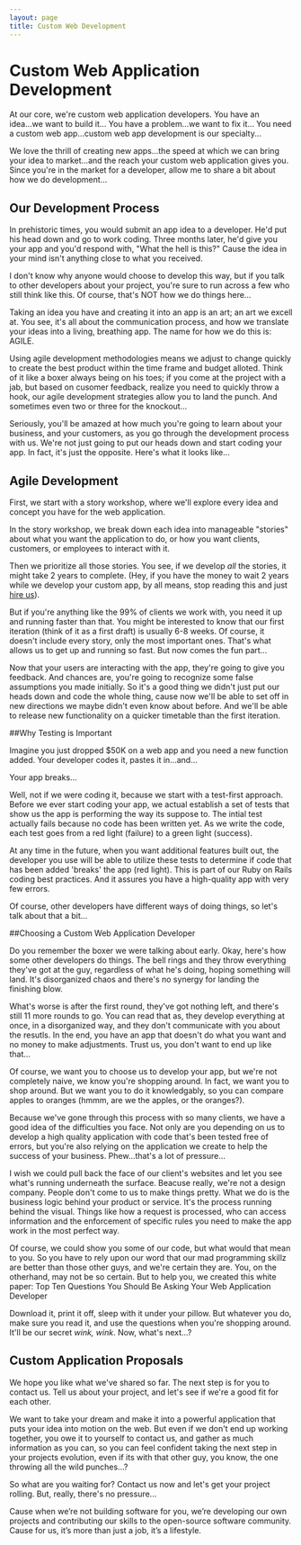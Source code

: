 ```yaml
---
layout: page
title: Custom Web Development
---
```


# Custom Web Application Development

At our core, we're custom web application developers. 
You have an idea...we want to build it...
You have a problem...we want to fix it...
You need a custom web app...custom web app development is our specialty... 

We love the thrill of creating new apps...the speed at which we can bring your idea to market...and the reach your custom web application gives you. Since you're in the market for a developer, allow me to share a bit about how we do development...

## Our Development Process

In prehistoric times, you would submit an app idea to a developer. He'd put his head down and go to work coding. Three months later, he'd give you your app and you'd respond with, "What the hell is this?" Cause the idea in your mind isn't anything close to what you received. 

I don't know why anyone would choose to develop this way, but if you talk to other developers about your project, you're sure to run across a few who still think like this. Of course, that's NOT how we do things here...

Taking an idea you have and creating it into an app is an art; an art we excell at. You see, it's all about the communication process, and how we translate your ideas into a living, breathing app. The name for how we do this is: AGILE.

Using agile development methodologies means we adjust to change quickly to create the best product within the time frame and budget alloted. Think of it like a boxer always being on his toes; if you come at the project with a jab, but based on cusomer feedback, realize you need to quickly throw a hook, our agile development strategies allow you to land the punch. And sometimes even two or three for the knockout...

Seriously, you'll be amazed at how much you're going to learn about your business, and your customers, as you go through the development process with us. We're not just going to put our heads down and start coding your app. In fact, it's just the opposite. Here's what it looks like...

## Agile Development

First, we start with a story workshop, where we'll explore every idea and concept you have for the web application. 

In the story workshop, we break down each idea into manageable "stories" about what you want the application to do, or how you want clients, customers, or employees to interact with it.

Then we prioritize all those stories. You see, if we develop <i>all</i> the stories, it might take 2 years to complete. (Hey, if you have the money to wait 2 years while we develop your custom app, by all means, stop reading this and just <a href="/contact/">hire us</a>).

But if you're anything like the 99% of clients we work with, you need it up and running faster than that. You might be interested to know that our first iteration (think of it as a first draft) is usually 6-8 weeks. Of course, it doesn't include every story, only the most important ones. That's what allows us to get up and running so fast. But now comes the fun part...

Now that your users are interacting with the app, they're going to give you feedback. And chances are, you're going to recognize some false assumptions you made initially. So it's a good thing we didn't just put our heads down and code the whole thing, cause now we'll be able to set off in new directions we maybe didn't even know about before. And we'll be able to release new functionality on a quicker timetable than the first iteration.  


##Why Testing is Important

Imagine you just dropped $50K on a web app and you need a new function added. Your developer codes it, pastes it in...and... 

Your app breaks...

Well, not if we were coding it, because we start with a test-first approach. Before we ever start coding your app, we actual establish a set of tests that show us the app is performing the way its suppose to. The intial test actually fails because no code has been written yet. As we write the code, each test goes from a red light (failure) to a green light (success).  

At any time in the future, when you want additional features built out, the developer you use will be able to utilize these tests to determine if code that has been added 'breaks' the app (red light). This is part of our Ruby on Rails coding best practices. And it assures you have a high-quality app with very few errors.

Of course, other developers have different ways of doing things, so let's talk about that a bit...
 

##Choosing a Custom Web Application Developer

Do you remember the boxer we were talking about early. Okay, here's how some other developers do things. The bell rings and they throw everything they've got at the guy, regardless of what he's doing, hoping something will land. It's disorganized chaos and there's no synergy for landing the finishing blow. 

What's worse is after the first round, they've got nothing left, and there's still 11 more rounds to go. You can read that as, they develop everything at once, in a disorganized way, and they don't communicate with you about the resutls. In the end, you have an app that doesn't do what you want and no money to make adjustments. Trust us, you don't want to end up like that...

Of course, we want you to choose us to develop your app, but we're not completely naive, we know you're shopping around. In fact, we want you to shop around. But we want you to do it knowledgably, so you can compare apples to oranges (hmmm, are we the apples, or the oranges?).

Because we've gone through this process with so many clients, we have a good idea of the difficulties you face. Not only are you depending on us to develop a high quality application with code that's been tested free of errors, but you're also relying on the application we create to help the success of your business.  Phew...that's a lot of pressure...

I wish we could pull back the face of our client's websites and let you see what's running underneath the surface. Beacuse really, we're not a design company. People don't come to us to make things pretty. What we do is the business logic behind your product or service. It's the process running behind the visual. Things like how a request is processed, who can access information and the enforcement of specific rules you need to make the app work in the most perfect way.

Of course, we could show you some of our code, but what would that mean to you. So you have to rely upon our word that our mad programming skillz are better than those other guys, and we're certain they are. You, on the otherhand, may not be so certain. But to help you, we created this white paper: Top Ten Questions You Should Be Asking Your Web Application Developer

Download it, print it off, sleep with it under your pillow. But whatever you do, make sure you read it, and use the questions when you're shopping around. It'll be our secret *wink, wink*. Now, what's next...?


## Custom Application Proposals

We hope you like what we've shared so far. The next step is for you to contact us. Tell us about your project, and let's see if we're a good fit for each other.


We want to take your dream and make it into a powerful application that puts your idea into motion on the web. But even if we don't end up working together, you owe it to yourself to contact us, and gather as much information as you can, so you can feel confident taking the next step in your projects evolution, even if its with that other guy, you know, the one throwing all the wild punches...?


So what are you waiting for? Contact us now and let's get your project rolling. But, really, there's no pressure...

Cause when we’re not building software for you, we’re developing our own projects and contributing our skills to the open-source software community. Cause for us, it’s more than just a job, it’s a lifestyle.
